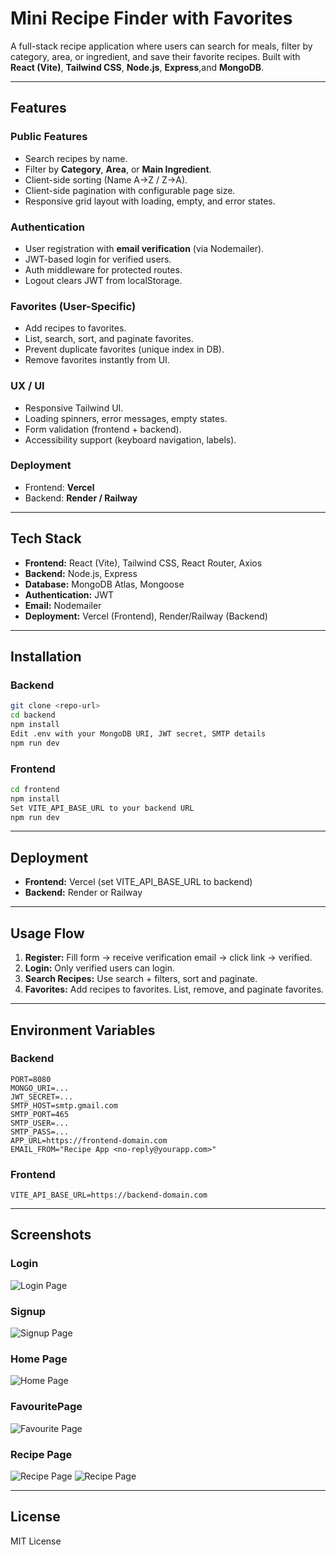 
# Mini Recipe Finder with Favorites

A full-stack recipe application where users can search for meals, filter by category, area, or ingredient, and save their favorite recipes. Built with **React (Vite)**, **Tailwind CSS**, **Node.js**, **Express**,and  **MongoDB**.

---

##  Features

### Public Features
- Search recipes by name.
- Filter by **Category**, **Area**, or **Main Ingredient**.
- Client-side sorting (Name A→Z / Z→A).
- Client-side pagination with configurable page size.
- Responsive grid layout with loading, empty, and error states.

### Authentication
- User registration with **email verification** (via Nodemailer).
- JWT-based login for verified users.
- Auth middleware for protected routes.
- Logout clears JWT from localStorage.

### Favorites (User-Specific)
- Add recipes to favorites.
- List, search, sort, and paginate favorites.
- Prevent duplicate favorites (unique index in DB).
- Remove favorites instantly from UI.

### UX / UI
- Responsive Tailwind UI.
- Loading spinners, error messages, empty states.
- Form validation (frontend + backend).
- Accessibility support (keyboard navigation, labels).

### Deployment
- Frontend: **Vercel**
- Backend: **Render / Railway**

---

##  Tech Stack

- **Frontend:** React (Vite), Tailwind CSS, React Router, Axios
- **Backend:** Node.js, Express
- **Database:** MongoDB Atlas, Mongoose
- **Authentication:** JWT
- **Email:** Nodemailer
- **Deployment:** Vercel (Frontend), Render/Railway (Backend)

---
##  Installation

### Backend

```bash
git clone <repo-url>
cd backend
npm install
Edit .env with your MongoDB URI, JWT secret, SMTP details
npm run dev
```

### Frontend

```bash
cd frontend
npm install
Set VITE_API_BASE_URL to your backend URL
npm run dev
```

---

##  Deployment

* **Frontend:** Vercel (set VITE\_API\_BASE\_URL to backend)
* **Backend:** Render or Railway

---

##  Usage Flow

1. **Register:** Fill form → receive verification email → click link → verified.
2. **Login:** Only verified users can login.
3. **Search Recipes:** Use search + filters, sort and paginate.
4. **Favorites:** Add recipes to favorites. List, remove, and paginate favorites.

---

## Environment Variables

### Backend

```
PORT=8080
MONGO_URI=...
JWT_SECRET=...
SMTP_HOST=smtp.gmail.com
SMTP_PORT=465
SMTP_USER=...
SMTP_PASS=...
APP_URL=https://frontend-domain.com
EMAIL_FROM="Recipe App <no-reply@yourapp.com>"
```

### Frontend

```
VITE_API_BASE_URL=https://backend-domain.com
```

---



##  Screenshots
### Login
![Login Page](frontend/screenshots/login.JPG)
### Signup
![Signup Page](frontend/screenshots/signup.JPG)
### Home Page
![Home Page](frontend/screenshots/homepage.JPG)
### FavouritePage
![Favourite Page](frontend/screenshots/favouritepage.JPG)
### Recipe Page
![Recipe Page](frontend/screenshots/recipepage.JPG)
![Recipe Page](frontend/screenshots/marinate.JPG)

---

##  License

MIT License


